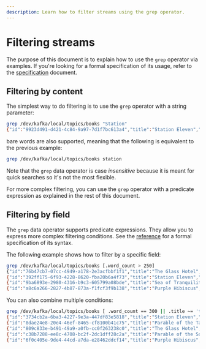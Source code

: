 ```yaml
---
description: Learn how to filter streams using the grep operator.
---
```


# Filtering streams

The purpose of this document is to explain how to use the `grep` operator via
examples. If you're looking for a formal specification of its usage, refer to
the [specification](reference/language/operators.md#grep) document.

## Filtering by content

The simplest way to do filtering is to use the `grep` operator with a string
parameter:

```sh
grep /dev/kafka/local/topics/books "Station"
{"id":"9923d491-d421-4c84-9a97-7d1f7bc613a4","title":"Station Eleven","word_count":300,"author_id":"011bb70f-9dd3-4a1e-894c-bf6bb19879f8"}
```

bare words are also supported, meaning that the following is equivalent to the previous example:

```sh
grep /dev/kafka/local/topics/books station
```

Note that the `grep` data operator is case _insensitive_ because it is meant for
quick searches so it's not the most flexible.

For more complex filtering, you can use the `grep` operator with a predicate
expression as explained in the rest of this document.

## Filtering by field

The `grep` data operator supports predicate expressions. They allow you to
express more complex filtering conditions. See the
[reference](reference/language/operators.md#predicate-expressions) for a formal
specification of its syntax.

The following example shows how to filter by a specific field:

```sh
grep /dev/kafka/local/topics/books [.word_count > 250]
{"id":"76b47cb7-07cc-4949-a178-2e3acfbbf1f1","title":"The Glass Hotel","word_count":500 "author_id":"743626be-8380-40e9-ab1b-44dfc398cde0"}
{"id":"392ff175-6f93-4228-8620-fba20b6a4f73","title":"Station Eleven","word_count":300,"author_id":"743626be-8380-40e9-ab1b-44dfc398cde0"}
{"id":"9ba6893e-2980-4316-b9c3-605799a08bde","title":"Sea of Tranquility","word_count":400,"author_id":"743626be-8380-40e9-ab1b-44dfc398cde0"}
{"id":"a8c6a266-2827-4b87-873a-f1fcf3f9b138","title":"Purple Hibiscus","word_count":300,"author_id":"da68bea8-4a8e-4f96-bc39-25b0b697d94b"}
```

You can also combine multiple conditions:

```sh
grep /dev/kafka/local/topics/books [ .word_count == 300 || .title ~= 'the' ]
{"id":"3734cb2a-6ba3-4227-9e3a-447df83e5818","title":"Station Eleven","word_count":300,"author_id":"9a48dc54-ece4-4be9-ae08-c8c93d6bde5a"}
{"id":"8dae24e8-20e4-46ef-8465-cf8100b41c75","title":"Parable of the Talents","word_count":200,"author_id":"46fdbf84-b7b1-4dc5-9eb7-f6024fc5725f"}
{"id":"809c833e-b491-49a9-a0fb-cc0f263238c0","title":"The Glass Hotel","word_count":500,"author_id":"9a48dc54-ece4-4be9-ae08-c8c93d6bde5a"}
{"id":"c38b7288-ee8c-4708-bc2f-2dc1dff28c2a","title":"Parable of the Sower","word_count":200,"author_id":"46fdbf84-b7b1-4dc5-9eb7-f6024fc5725f"}
{"id":"6f0c405e-9de4-44cd-a7da-e28462ddcf14","title":"Purple Hibiscus","word_count":300,"author_id":"37d75835-f131-4a7a-99c4-fe9d54703c05"}
```
